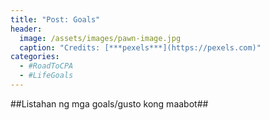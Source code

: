 ```yaml
---
title: "Post: Goals"
header:
  image: /assets/images/pawn-image.jpg
  caption: "Credits: [***pexels***](https://pexels.com)"
categories:
  - #RoadToCPA
  - #LifeGoals
---
```


##Listahan ng mga goals/gusto kong maabot##
